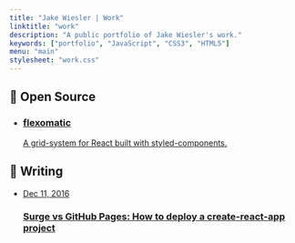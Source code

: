 ```yaml
---
title: "Jake Wiesler | Work"
linktitle: "work"
description: "A public portfolio of Jake Wiesler's work."
keywords: ["portfolio", "JavaScript", "CSS3", "HTML5"]
menu: "main"
stylesheet: "work.css"
---
```


<div class="work__container">
  <div class="work__container-inner">
    <div class="work__section">
      <h2 class="work__section-header">🚀 Open Source</h2>
      <ul class="work__items">    
        <li class="work__item">
          <a href="https://flexomatic.netlify.com/" target="_blank" class="work__item-link">
            <h3 class="work__item-title">flexomatic</h3>
            <p class="work__item-description">A grid-system for React built with styled-components.</p>
          </a>
        </li>
      </ul>
    </div>
    <div class="work__section">
      <h2 class="work__section-header">📝 Writing</h2>
      <ul class="work__items">    
        <li class="work__item">
          <a href="https://medium.freecodecamp.org/surge-vs-github-pages-deploying-a-create-react-app-project-c0ecbf317089" target="_blank" class="work__item-link">
            <p class="work__item-date">Dec 11, 2016</p>
            <h3 class="work__item-title">Surge vs GitHub Pages: How to deploy a create-react-app project</h3>
          </a>
        </li>
      </ul>
    </div>
  </div>
</div>
